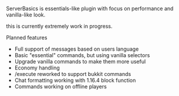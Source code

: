 <p>
ServerBasics is essentials-like plugin with focus on performance
and vanilla-like look.
</p>
<p>
this is currently extremely work in progress.
</p>

<p>Planned features</p>
<ul>
<li>Full support of messages based on users language</li>
<li>Basic "essential" commands, but using vanilla selectors</li>
<li>Upgrade vanilla commands to make them more useful</li>
<li>Economy handling</li>
<li>/execute reworked to support bukkit commands</li>
<li>Chat formatting working with 1.16.4 block function</li>
<li>Commands working on offline players</li>
</ul>